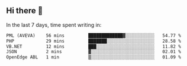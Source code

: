 ## Hi there 👋

<!--
**nopchok/nopchok** is a ✨ _special_ ✨ repository because its `README.md` (this file) appears on your GitHub profile.

Here are some ideas to get you started:

- 🔭 I’m currently working on ...
- 🌱 I’m currently learning ...
- 👯 I’m looking to collaborate on ...
- 🤔 I’m looking for help with ...
- 💬 Ask me about ...
- 📫 How to reach me: ...
- 😄 Pronouns: ...
- ⚡ Fun fact: ...
-->

In the last 7 days, time spent writing in:

<!--START_SECTION:waka-->

```txt
PML (AVEVA)    56 mins         █████████████▓░░░░░░░░░░░   54.77 %
PHP            29 mins         ███████░░░░░░░░░░░░░░░░░░   28.58 %
VB.NET         12 mins         ███░░░░░░░░░░░░░░░░░░░░░░   11.82 %
JSON           2 mins          ▓░░░░░░░░░░░░░░░░░░░░░░░░   02.01 %
OpenEdge ABL   1 min           ▒░░░░░░░░░░░░░░░░░░░░░░░░   01.09 %
```

<!--END_SECTION:waka-->
